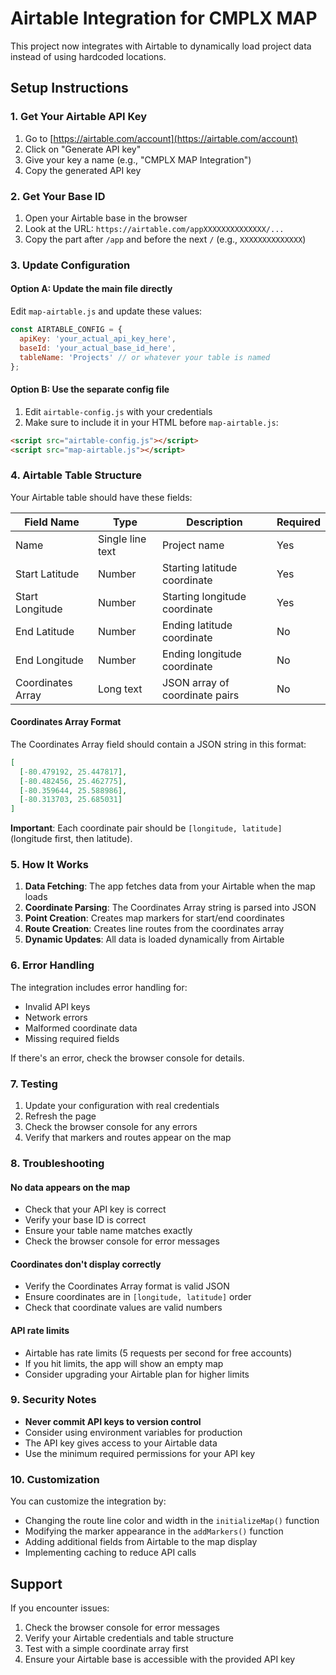 # Airtable Integration for CMPLX MAP

This project now integrates with Airtable to dynamically load project data instead of using hardcoded locations.

## Setup Instructions

### 1. Get Your Airtable API Key

1. Go to [https://airtable.com/account](https://airtable.com/account)
2. Click on "Generate API key"
3. Give your key a name (e.g., "CMPLX MAP Integration")
4. Copy the generated API key

### 2. Get Your Base ID

1. Open your Airtable base in the browser
2. Look at the URL: `https://airtable.com/appXXXXXXXXXXXXXX/...`
3. Copy the part after `/app` and before the next `/` (e.g., `XXXXXXXXXXXXXX`)

### 3. Update Configuration

#### Option A: Update the main file directly
Edit `map-airtable.js` and update these values:

```javascript
const AIRTABLE_CONFIG = {
  apiKey: 'your_actual_api_key_here',
  baseId: 'your_actual_base_id_here',
  tableName: 'Projects' // or whatever your table is named
};
```

#### Option B: Use the separate config file
1. Edit `airtable-config.js` with your credentials
2. Make sure to include it in your HTML before `map-airtable.js`:

```html
<script src="airtable-config.js"></script>
<script src="map-airtable.js"></script>
```

### 4. Airtable Table Structure

Your Airtable table should have these fields:

| Field Name | Type | Description | Required |
|------------|------|-------------|----------|
| Name | Single line text | Project name | Yes |
| Start Latitude | Number | Starting latitude coordinate | Yes |
| Start Longitude | Number | Starting longitude coordinate | Yes |
| End Latitude | Number | Ending latitude coordinate | No |
| End Longitude | Number | Ending longitude coordinate | No |
| Coordinates Array | Long text | JSON array of coordinate pairs | No |

#### Coordinates Array Format

The Coordinates Array field should contain a JSON string in this format:

```json
[
  [-80.479192, 25.447817],
  [-80.482456, 25.462775],
  [-80.359644, 25.588986],
  [-80.313703, 25.685031]
]
```

**Important**: Each coordinate pair should be `[longitude, latitude]` (longitude first, then latitude).

### 5. How It Works

1. **Data Fetching**: The app fetches data from your Airtable when the map loads
2. **Coordinate Parsing**: The Coordinates Array string is parsed into JSON
3. **Point Creation**: Creates map markers for start/end coordinates
4. **Route Creation**: Creates line routes from the coordinates array
5. **Dynamic Updates**: All data is loaded dynamically from Airtable

### 6. Error Handling

The integration includes error handling for:
- Invalid API keys
- Network errors
- Malformed coordinate data
- Missing required fields

If there's an error, check the browser console for details.

### 7. Testing

1. Update your configuration with real credentials
2. Refresh the page
3. Check the browser console for any errors
4. Verify that markers and routes appear on the map

### 8. Troubleshooting

#### No data appears on the map
- Check that your API key is correct
- Verify your base ID is correct
- Ensure your table name matches exactly
- Check the browser console for error messages

#### Coordinates don't display correctly
- Verify the Coordinates Array format is valid JSON
- Ensure coordinates are in `[longitude, latitude]` order
- Check that coordinate values are valid numbers

#### API rate limits
- Airtable has rate limits (5 requests per second for free accounts)
- If you hit limits, the app will show an empty map
- Consider upgrading your Airtable plan for higher limits

### 9. Security Notes

- **Never commit API keys to version control**
- Consider using environment variables for production
- The API key gives access to your Airtable data
- Use the minimum required permissions for your API key

### 10. Customization

You can customize the integration by:
- Changing the route line color and width in the `initializeMap()` function
- Modifying the marker appearance in the `addMarkers()` function
- Adding additional fields from Airtable to the map display
- Implementing caching to reduce API calls

## Support

If you encounter issues:
1. Check the browser console for error messages
2. Verify your Airtable credentials and table structure
3. Test with a simple coordinate array first
4. Ensure your Airtable base is accessible with the provided API key

